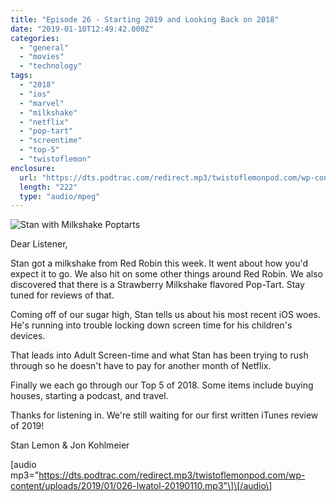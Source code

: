```yaml
---
title: "Episode 26 - Starting 2019 and Looking Back on 2018"
date: "2019-01-10T12:49:42.000Z"
categories: 
  - "general"
  - "movies"
  - "technology"
tags: 
  - "2018"
  - "ios"
  - "marvel"
  - "milkshake"
  - "netflix"
  - "pop-tart"
  - "screentime"
  - "top-5"
  - "twistoflemon"
enclosure: 
  url: "https://dts.podtrac.com/redirect.mp3/twistoflemonpod.com/wp-content/uploads/2019/01/026-lwatol-20190110.mp3"
  length: "222"
  type: "audio/mpeg"
---
```


![Stan with Milkshake Poptarts](https://twistoflemonpod.com/wp-content/uploads/2019/01/stan-milkshake-poptarts-copy-768x1024.jpg)

Dear Listener,

Stan got a milkshake from Red Robin this week. It went about how you'd expect it to go. We also hit on some other things around Red Robin. We also discovered that there is a Strawberry Milkshake flavored Pop-Tart. Stay tuned for reviews of that.

Coming off of our sugar high, Stan tells us about his most recent iOS woes. He's running into trouble locking down screen time for his children's devices.

That leads into Adult Screen-time and what Stan has been trying to rush through so he doesn't have to pay for another month of Netflix.

Finally we each go through our Top 5 of 2018. Some items include buying houses, starting a podcast, and travel.

Thanks for listening in. We're still waiting for our first written iTunes review of 2019!

Stan Lemon & Jon Kohlmeier

\[audio mp3="https://dts.podtrac.com/redirect.mp3/twistoflemonpod.com/wp-content/uploads/2019/01/026-lwatol-20190110.mp3"\]\[/audio\]
